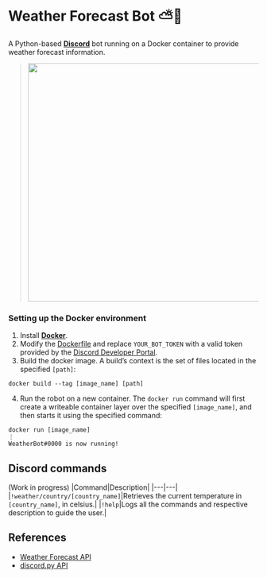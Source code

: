 # Weather Forecast Bot ⛅🤖
A Python-based [**Discord**](https://discord.com/) bot running on a Docker container to provide weather forecast information.

> <img src="https://user-images.githubusercontent.com/47757441/213523762-dee27ec8-d0c8-42cb-baef-0176e33f02f9.png" width="480">

### Setting up the Docker environment
1. Install [**Docker**](https://www.docker.com/products/docker-desktop/).
2. Modify the [Dockerfile](https://github.com/Pexers/docker-weather-forecast-bot/blob/main/Dockerfile) and replace `YOUR_BOT_TOKEN` with a valid token provided by the [Discord Developer Portal](https://discord.com/developers/docs/intro).
3. Build the docker image. A build’s context is the set of files located in the specified `[path]`:
```
docker build --tag [image_name] [path]
```
4. Run the robot on a new container. The `docker run` command will first create a writeable container layer over the specified `[image_name]`, and then starts it using the specified command:
```
docker run [image_name]
⋮
WeatherBot#0000 is now running!
```

## Discord commands
(Work in progress)
|Command|Description|
|---|---|
|`!weather/country/[country_name]`|Retrieves the current temperature in `[country_name]`, in celsius.|
|`!help`|Logs all the commands and respective description to guide the user.|

## References
- [Weather Forecast API](https://open-meteo.com/en/docs#api-documentation)
- [discord.py API](https://discordpy.readthedocs.io/en/stable/api.html)
